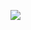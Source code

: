 <p align="right">
  <img src="https://capsule-render.vercel.app/api?type=waving&color=&color=0:EEFF00,100:a82da8&height=100&section=header"/>
</p>
